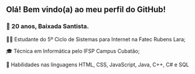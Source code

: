 <h2> Olá! Bem vindo(a) ao meu perfil do GitHub!</h2>
<h3>📍 20 anos, Baixada Santista.</h3>
<p>👩‍💻 Estudante do 5º Ciclo de Sistemas para Internet na Fatec Rubens Lara;</p>
<p>🎓 Técnica em Informática pelo IFSP Campus Cubatão;</p>
<p>📖 Habilidades nas linguagens HTML, CSS, JavaScript, Java, C++, C# e SQL </p>
